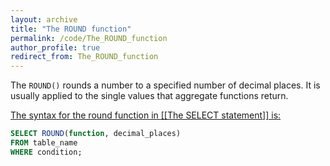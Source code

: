 ```yaml
---
layout: archive
title: "The ROUND function"
permalink: /code/The_ROUND_function
author_profile: true
redirect_from: The_ROUND_function
---
```


The `ROUND()` rounds a number to a specified number of decimal places. It is usually applied to the single values that aggregate functions return.

<u>The syntax for the round function in [[The SELECT statement]] is:</u>

```sql
SELECT ROUND(function, decimal_places)
FROM table_name
WHERE condition;
```
